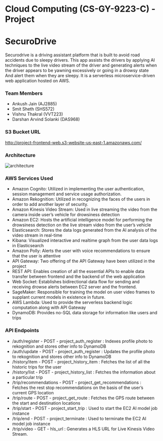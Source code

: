 # Cloud Computing (CS-GY-9223-C) - Project
# SecuroDrive
Securodrive is a driving assistant platform that is built to avoid road accidents due to sleepy drivers. This app assists the drivers by applying AI techniques to the live video stream of the driver and generating alerts when the driver appears to be yawning excessively or going in a drowsy state  And alert them when they are sleepy. It is a serverless microservice-driven web application hosted on AWS.

### Team Members
- Ankush Jain (AJ2885)
- Smit Sheth (SHS572)
- Vishnu Thakral (VVT223)
- Darshan Arvind Solanki (DAS968)

### S3 Bucket URL
http://project-frontend-web.s3-website-us-east-1.amazonaws.com/

### Architecture
![architecture](https://user-images.githubusercontent.com/10784445/103189522-a07e7800-4892-11eb-8a93-869c92c98c79.png)


### AWS Services Used
-	Amazon Cognito: Utilized in implementing the user authentication, session management and service usage authorization.
-	Amazon Rekognition: Utilized in recognizing the faces of the  users in order to add another layer of security.
-	Amazon Kinesis Video Stream: Used in live streaming the video from the camera inside user’s vehicle for drowsiness detection
-	Amazon EC2: Hosts the artificial intelligence model for performing the drowsiness detection on the live stream video from the user’s vehicle
-	Elasticsearch: Stores the data logs generated from the AI analysis of the video stream in real-time
-	Kibana: Visualized interactive and realtime graph from the user data logs in Elasticsearch
-	Amazon Polly: Alerts the user with voice recommendations to ensure that the user is attentive
-	API Gateway: Two offering of the API Gateway have been utilized in the project
  -	REST API: Enables creation of all the essential APIs to enable data transfer between frontend and the backend of the web application
  -	Web Socket: Establishes bidirectional data flow for sending and receiving drowse alerts between EC2 server and the frontend.
-	SageMaker: Responsible for training the model on user video frames to supplant current models in existence in future.
-	AWS Lambda: Used to provide the serverless backend logic computation along with API Gateway
-	DynamoDB: Provides no-SQL data storage for information like users and trips

### API Endpoints
- /auth/register - POST - project_auth_register : Indexes profile photo to rekognition and stores other info to DynamoDB
- /auth/update - POST - project_auth_register : Updates the profile photo to rekognition and stores other info to DynamoDB
- /history/item - POST - project_history_item : Fetches the list of all the historic trips for the user
- /history/list - POST - project_history_list : Fetches the information about a particular trip
- /trip/recommendations - POST - project_get_recommendations : Fetches the rest stop recommendations on the basis of the user’s current GPS location
- /trip/route - POST - project_get_route : Fetches the GPS route between the start and destination locations
- /trip/start - POST - project_start_trip : Used to start the EC2 AI model job instance
- /trip/end - POST - project_terminate : Used to terminate the EC2 AI model job instance
- /trip/video - GET - hls_url : Generates a HLS URL for Live Kinesis Video Stream.
